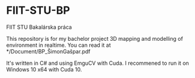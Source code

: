 # FIIT-STU-BP
FIIT STU Bakalárska práca

This repository is for my bachelor project 3D mapping and modelling of environment in realtime. You can read it at */Document/BP_ŠimonGašpar.pdf

It's written in C# and using EmguCV with Cuda. I recommened to run it on Windows 10 x64 with Cuda 10.
